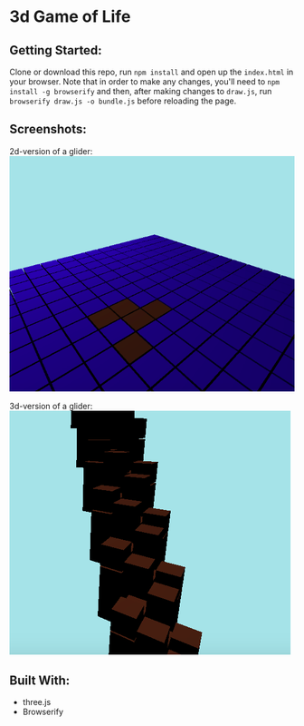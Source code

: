 # 3d Game of Life

## Getting Started:
Clone or download this repo, run ```npm install``` and open up the ```index.html``` in your browser. Note that in order to make any changes, you'll need to ```npm install -g browserify``` and then, after making changes to ```draw.js```, run ```browserify draw.js -o bundle.js``` before reloading the page.

## Screenshots:
2d-version of a glider:  
![2d](https://github.com/zackstout/Game-of-life-3d-final/blob/master/images/2d-image.png)

3d-version of a glider:  
![3d](https://github.com/zackstout/Game-of-life-3d-final/blob/master/images/3d-image.png)
## Built With:
- three.js
- Browserify
